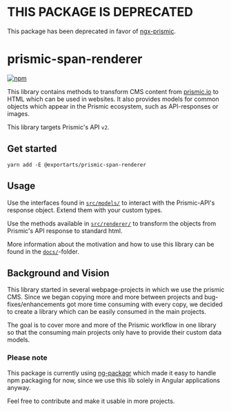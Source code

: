 # THIS PACKAGE IS DEPRECATED

This package has been deprecated in favor of [ngx-prismic](https://github.com/exportarts/ngx-prismic).

# prismic-span-renderer

[![npm](https://img.shields.io/npm/v/@exportarts/prismic-span-renderer.svg?style=flat-square)](https://www.npmjs.com/package/@exportarts/prismic-span-renderer)

This library contains methods to transform CMS content from [prismic.io](prismic.io)
to HTML which can be used in websites. It also provides models for common objects
which appear in the Prismic ecosystem, such as API-responses or images.

This library targets Prismic's API `v2`.

## Get started

```
yarn add -E @exportarts/prismic-span-renderer
```

## Usage

Use the interfaces found in [`src/models/`](https://github.com/exportarts/prismic-span-renderer/tree/master/src/models)
to interact with the Prismic-API's response object. Extend them with your custom types.

Use the methods available in
[`src/renderer/`](https://github.com/exportarts/prismic-span-renderer/tree/master/src/renderer)
to transform the objects from Prismic's API response to standard html.

More information about the motivation and how to use this library can be found in
the [`docs/`](https://github.com/exportarts/prismic-span-renderer/tree/master/docs)-folder.

## Background and Vision

This library started in several webpage-projects in which we use the prismic CMS. Since we began
copying more and more between projects and bug-fixes/enhancements got more time consuming
with every copy, we decided to create a library which can be easily consumed in the
main projects.

The goal is to cover more and more of the Prismic workflow in one library so that the consuming
main projects only have to provide their custom data models.

### Please note

This package is currently using [ng-packagr](https://github.com/ng-packagr/ng-packagr)
which made it easy to handle npm packaging for now, since we use this lib
solely in Angular applications anyway.

Feel free to contribute and make it usable in more projects.
